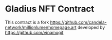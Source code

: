 # Gladius NFT Contract
This contract is a fork https://github.com/candela-network/millionlumenhomepage.art developed by https://github.com/vinamogit